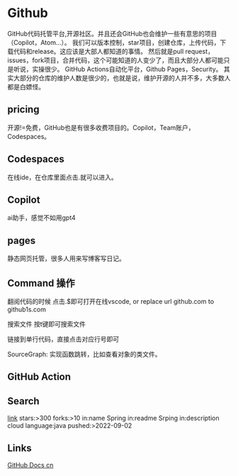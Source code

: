 # Github
GitHub代码托管平台,开源社区。并且还会GitHub也会维护一些有意思的项目（Copilot，Atom...）。
我们可以版本控制，star项目，创建仓库，上传代码，下载代码和release。这应该是大部人都知道的事情。
然后就是pull request，issues，fork项目，合并代码，这个可能知道的人变少了，而且大部分人都可能只是听说，实操很少。
GitHub Actions自动化平台，Github Pages，Security。
其实大部分的仓库的维护人数是很少的，也就是说，维护开源的人并不多，大多数人都是白嫖怪。
## pricing
开源!=免费，GitHub也是有很多收费项目的。Copilot，Team账户，Codespaces。
## Codespaces
在线ide，在仓库里面点击.就可以进入。
## Copilot
ai助手，感觉不如用gpt4
## pages
静态网页托管，很多人用来写博客写日记。
## Command 操作
翻阅代码的时候 点击.$即可打开在线vscode, or replace url github.com to github1s.com  

搜索文件 按t键即可搜索文件

链接到单行代码，直接点击对应行号即可

SourceGraph: 实现函数跳转，比如查看对象的类文件。
## GitHub Action

## Search
[link](https://docs.github.com/zh/search-github/getting-started-with-searching-on-github/understanding-the-search-syntax)
stars:>300 
forks:>10
in:name Spring 
in:readme Srping
in:description cloud
language:java
pushed:>2022-09-02

## Links
[GitHub Docs cn](https://docs.github.com/zh)